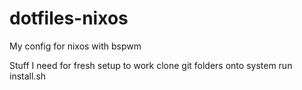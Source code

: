 # dotfiles-nixos
My config for nixos with bspwm

Stuff I need for fresh setup to work
clone git folders onto system 
run install.sh

